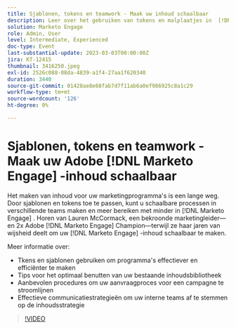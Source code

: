 ```yaml
---
title: Sjablonen, tokens en teamwork - Maak uw inhoud schaalbaar
description: Leer over het gebruiken van tokens en malplaatjes in  [!DNL Marketo Engage]. Ontdek tips voor het optimaal benutten van uw bestaande inhoudsbibliotheek.
solution: Marketo Engage
role: Admin, User
level: Intermediate, Experienced
doc-type: Event
last-substantial-update: 2023-03-03T00:00:00Z
jira: KT-12415
thumbnail: 3416250.jpeg
exl-id: 2526c088-08da-4839-a1f4-27aa1f620340
duration: 3440
source-git-commit: 01428ae8e68fab7d7f11ab6a0ef986925c8a1c29
workflow-type: tm+mt
source-wordcount: '126'
ht-degree: 0%

---
```


# Sjablonen, tokens en teamwork - Maak uw Adobe [!DNL Marketo Engage] -inhoud schaalbaar

Het maken van inhoud voor uw marketingprogramma&#39;s is een lange weg. Door sjablonen en tokens toe te passen, kunt u schaalbare processen in verschillende teams maken en meer bereiken met minder in [!DNL Marketo Engage] . Horen van Lauren McCormack, een bekroonde marketingleider—en 2x Adobe [!DNL Marketo Engage] Champion—terwijl ze haar jaren van wijsheid deelt om uw [!DNL Marketo Engage] -inhoud schaalbaar te maken.

Meer informatie over:

* Tkens en sjablonen gebruiken om programma&#39;s effectiever en efficiënter te maken
* Tips voor het optimaal benutten van uw bestaande inhoudsbibliotheek
* Aanbevolen procedures om uw aanvraagproces voor een campagne te stroomlijnen
* Effectieve communicatiestrategieën om uw interne teams af te stemmen op de inhoudsstrategie

>[!VIDEO](https://video.tv.adobe.com/v/3416250/?quality=12&learn=on)
